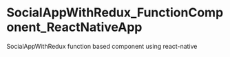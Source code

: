 # SocialAppWithRedux_FunctionComponent_ReactNativeApp
 SocialAppWithRedux  function based component using react-native
